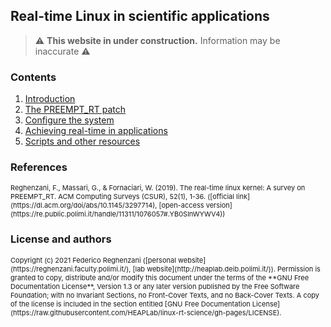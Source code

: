 ## Real-time Linux in scientific applications

> :warning: **This website in under construction.** Information may be inaccurate :warning:



### Contents
1. [Introduction](./introduction)
2. [The PREEMPT_RT patch](./introduction)
3. [Configure the system](./configure-system)
4. [Achieving real-time in applications](./configure-apps)
5. [Scripts and other resources](./resources)

### References
<p style="font-size:11px;">
Reghenzani, F., Massari, G., & Fornaciari, W. (2019). The real-time linux kernel: A survey on
PREEMPT_RT. ACM Computing Surveys (CSUR), 52(1), 1-36.
([official link](https://dl.acm.org/doi/abs/10.1145/3297714),
[open-access version](https://re.public.polimi.it/handle/11311/1076057#.YB0SlnWYWV4))
</p>

### License and authors
<p style="font-size:11px;">
Copyright (c) 2021 Federico Reghenzani ([personal website](https://reghenzani.faculty.polimi.it/), [lab website](http://heaplab.deib.polimi.it/)).
Permission is granted to copy, distribute and/or modify this document under the terms of the **GNU
Free Documentation License**, Version 1.3 or any later version published by the Free Software
Foundation; with no Invariant Sections, no Front-Cover Texts, and no Back-Cover Texts. A copy of the
license is included in the section entitled [GNU Free Documentation License](https://raw.githubusercontent.com/HEAPLab/linux-rt-science/gh-pages/LICENSE).
</p>
